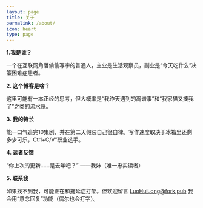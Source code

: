 ```yaml
---
layout: page
title: 关于
permalink: /about/
icon: heart
type: page
---
```


 **1.我是谁？**
 
一个在互联网角落偷偷写字的普通人，主业是生活观察员，副业是“今天吃什么”决策困难症患者。

**2. 这个博客是啥？**

这里可能有一本正经的思考，但大概率是“我昨天遇到的离谱事”和“我家猫又揍我了”之类的流水账。

**3. 我的特长**

能一口气追完10集剧，并在第二天假装自己很自律。写作速度取决于冰箱里还剩多少可乐，Ctrl+C/V”职业选手。

**4. 读者反馈**

“你上次的更新……是去年吧？” ——我妹（唯一忠实读者）

**5. 联系我**

如果找不到我，可能正在和拖延症打架。但欢迎留言 [LuoHuiLong@fork.pub](mailto:luohuilong@fork.pub) 我会用“意念回复”功能（偶尔也会打字）。